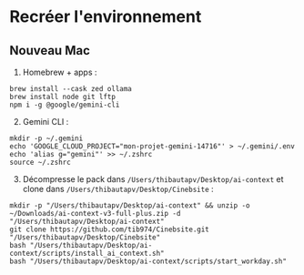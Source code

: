 # Recréer l'environnement

## Nouveau Mac
1) Homebrew + apps :
```
brew install --cask zed ollama
brew install node git lftp
npm i -g @google/gemini-cli
```
2) Gemini CLI :
```
mkdir -p ~/.gemini
echo 'GOOGLE_CLOUD_PROJECT="mon-projet-gemini-14716"' > ~/.gemini/.env
echo 'alias g="gemini"' >> ~/.zshrc
source ~/.zshrc
```
3) Décompresse le pack dans `/Users/thibautapv/Desktop/ai-context` et clone dans `/Users/thibautapv/Desktop/Cinebsite` :
```
mkdir -p "/Users/thibautapv/Desktop/ai-context" && unzip -o ~/Downloads/ai-context-v3-full-plus.zip -d "/Users/thibautapv/Desktop/ai-context"
git clone https://github.com/tib974/Cinebsite.git "/Users/thibautapv/Desktop/Cinebsite"
bash "/Users/thibautapv/Desktop/ai-context/scripts/install_ai_context.sh"
bash "/Users/thibautapv/Desktop/ai-context/scripts/start_workday.sh"
```
